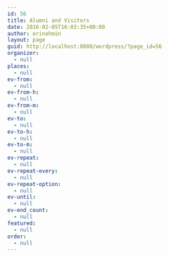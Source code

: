 ```yaml
---
id: 56
title: Alumni and Visitors
date: 2016-02-05T16:03:35+00:00
author: erinohmin
layout: page
guid: http://localhost:8080/wordpress/?page_id=56
organizer:
  - null
places:
  - null
ev-from:
  - null
ev-from-h:
  - null
ev-from-m:
  - null
ev-to:
  - null
ev-to-h:
  - null
ev-to-m:
  - null
ev-repeat:
  - null
ev-repeat-every:
  - null
ev-repeat-option:
  - null
ev-until:
  - null
ev-end_count:
  - null
featured:
  - null
order:
  - null
---
```

